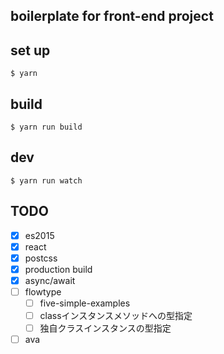 ## boilerplate for front-end project

## set up

```
$ yarn
```

## build

```
$ yarn run build
```

## dev

```
$ yarn run watch
```

## TODO

- [x] es2015
- [x] react
- [x] postcss
- [x] production build
- [x] async/await
- [ ] flowtype  
    - [ ] five-simple-examples
    - [ ] classインスタンスメソッドへの型指定
    - [ ] 独自クラスインスタンスの型指定
- [ ] ava
